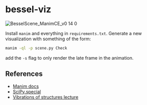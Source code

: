 # bessel-viz

![BesselScene_ManimCE_v0 14 0](https://user-images.githubusercontent.com/5715025/153929467-8d3ed960-b9a4-49fc-8139-893f5bb86628.gif)

Install `manim` and everything in `requirements.txt`. Generate a new visualization with something of the form:

```bash
manim -ql -p scene.py Check
```

add the `-s` flag to only render the late frame in the animation.

## References

* [Manim docs](https://docs.manim.community/en/stable/reference.html)
* [SciPy.special](https://docs.scipy.org/doc/scipy/reference/special.html?highlight=special#module-scipy.special)
* [Vibrations of structures lecture](https://www.youtube.com/watch?v=aoF1U0DHV4M)
